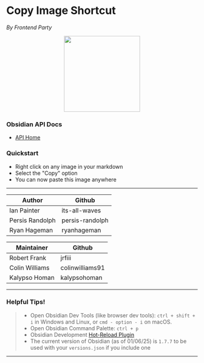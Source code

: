 # Copy Image Shortcut
_By Frontend Party_
<p align="center">
  <img src="https://res.cloudinary.com/dbdyc4klu/image/upload/v1736825129/obsidian-logo-gradient_fbkepx.svg" href="https://obsidian.md/download" height="200px" width="200px">
</p>

### Obsidian API Docs
- [API Home](https://docs.obsidian.md/Home)
### Quickstart
- Right click on any image in your markdown
- Select the "Copy" option
- You can now paste this image anywhere
---

| Author | Github |
| ------ | ------ |
| Ian Painter | its-all-waves |
| Persis Randolph | persis-randolph |
| Ryan Hageman | ryanhageman |

| Maintainer | Github |
| ---------- | ------ |
| Robert Frank | jrfiii |
| Colin Williams | colinwilliams91 |
| Kalypso Homan | kalypsohoman |

---

### Helpful Tips!
> - Open Obsidian Dev Tools (like browser dev tools): `ctrl + shift + i` in Windows and Linux, or `cmd - option - i` on macOS.
> - Open Obsidian Command Palette: `ctrl + p`
> - Obsidian Development [Hot-Reload Plugin](https://github.com/pjeby/hot-reload)
> - The current version of Obsidian (as of 01/06/25) is `1.7.7` to be used with your `versions.json` if you include one
---
